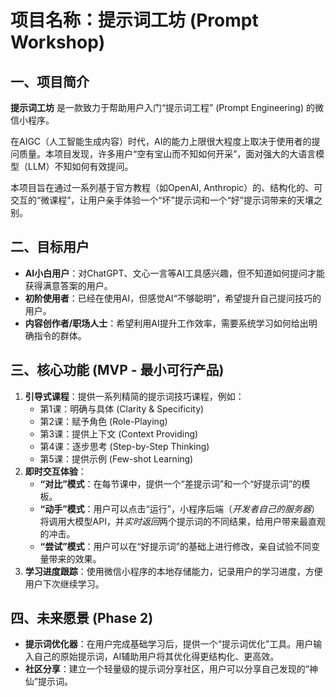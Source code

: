 # 项目名称：提示词工坊 (Prompt Workshop)

## 一、项目简介

**提示词工坊** 是一款致力于帮助用户入门“提示词工程” (Prompt Engineering) 的微信小程序。

在AIGC（人工智能生成内容）时代，AI的能力上限很大程度上取决于使用者的提问质量。本项目发现，许多用户“空有宝山而不知如何开采”，面对强大的大语言模型（LLM）不知如何有效提问。

本项目旨在通过一系列基于官方教程（如OpenAI, Anthropic）的、结构化的、可交互的“微课程”，让用户亲手体验一个“坏”提示词和一个“好”提示词带来的天壤之别。

## 二、目标用户

* **AI小白用户**：对ChatGPT、文心一言等AI工具感兴趣，但不知道如何提问才能获得满意答案的用户。
* **初阶使用者**：已经在使用AI，但感觉AI“不够聪明”，希望提升自己提问技巧的用户。
* **内容创作者/职场人士**：希望利用AI提升工作效率，需要系统学习如何给出明确指令的群体。

## 三、核心功能 (MVP - 最小可行产品)

1.  **引导式课程**：提供一系列精简的提示词技巧课程，例如：
    * 第1课：明确与具体 (Clarity & Specificity)
    * 第2课：赋予角色 (Role-Playing)
    * 第3课：提供上下文 (Context Providing)
    * 第4课：逐步思考 (Step-by-Step Thinking)
    * 第5课：提供示例 (Few-shot Learning)
2.  **即时交互体验**：
    * **“对比”模式**：在每节课中，提供一个“差提示词”和一个“好提示词”的模板。
    * **“动手”模式**：用户可以点击“运行”，小程序后端（*开发者自己的服务器*）将调用大模型API，并*实时返回*两个提示词的不同结果，给用户带来最直观的冲击。
    * **“尝试”模式**：用户可以在“好提示词”的基础上进行修改，亲自试验不同变量带来的效果。
3.  **学习进度跟踪**：使用微信小程序的本地存储能力，记录用户的学习进度，方便用户下次继续学习。

## 四、未来愿景 (Phase 2)

* **提示词优化器**：在用户完成基础学习后，提供一个“提示词优化”工具。用户输入自己的原始提示词，AI辅助用户将其优化得更结构化、更高效。
* **社区分享**：建立一个轻量级的提示词分享社区，用户可以分享自己发现的“神仙”提示词。